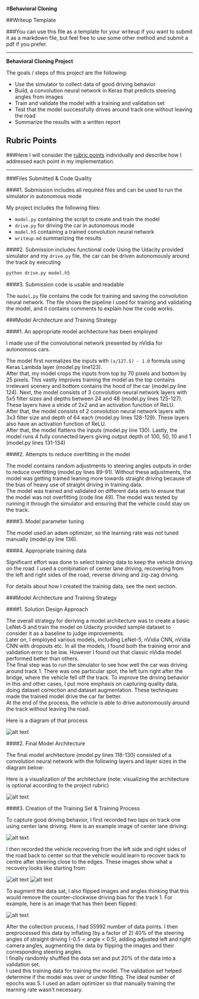 #**Behavioral Cloning** 

##Writeup Template

###You can use this file as a template for your writeup if you want to submit it as a markdown file, but feel free to use some other method and submit a pdf if you prefer.

---

**Behavioral Cloning Project**

The goals / steps of this project are the following:  
* Use the simulator to collect data of good driving behavior  
* Build, a convolution neural network in Keras that predicts steering angles from images  
* Train and validate the model with a training and validation set  
* Test that the model successfully drives around track one without leaving the road  
* Summarize the results with a written report  


[//]: # (Image References)

[image1]: ./examples/cnn-architecture-624x890.png "Model Visualization"
[image2]: ./examples/training-624x291.png "Solution Design"
[image3]: ./examples/center_2017_02_24_22_48_25_534.jpg "Centre lane driving"
[image4]: ./examples/center_2017_02_25_15_07_08_004.jpg "Reverse driving"
[image5]: ./examples/center_2017_02_25_15_00_25_816.jpg "Recovery Image"
[image6]: ./examples/center_2017_02_24_22_47_40_444.jpg "Recovery Image"

## Rubric Points
###Here I will consider the [rubric points](https://review.udacity.com/#!/rubrics/432/view) individually and describe how I addressed each point in my implementation.  

---
###Files Submitted & Code Quality

####1. Submission includes all required files and can be used to run the simulator in autonomous mode

My project includes the following files:  
* `model.py` containing the script to create and train the model  
* `drive.py` for driving the car in autonomous mode  
* `model.h5` containing a trained convolution neural network   
* `writeup.md` summarizing the results

####2. Submission includes functional code
Using the Udacity provided simulator and my `drive.py` file, the car can be driven autonomously around the track by executing 
```sh
python drive.py model.h5
```

####3. Submission code is usable and readable

The `model.py` file contains the code for training and saving the convolution neural network. The file shows the pipeline I used for training and validating the model, and it contains comments to explain how the code works.

###Model Architecture and Training Strategy

####1. An appropriate model architecture has been employed

I made use of the convolutional network presented by nVidia for autonomous cars.

The model first normalizes the inputs with `(x/127.5) - 1.0` formula using Keras Lambda layer (model.py line123).  
After that, my model crops the inputs from top by 70 pixels and bottom by 25 pixels. This vastly improves training the model as the top contains irrelevant scenery and bottom contains the hood of the car (model.py line 124).
Next, the model consists of 3 convolution neural network layers with 5x5 filter sizes and depths between 24 and 48 (model.py lines 125-127). These layers have a stride of 2x2 and an activation function of ReLU.  
After that, the model consists of 2 convolution neural network layers with 3x3 filter size and depth of 64 each (model.py lines 128-129). These layers also have an activation function of ReLU.  
After that, the model flattens the inputs (model.py line 130). Lastly, the model runs 4 fully connected layers giving output depth of 100, 50, 10 and 1 (model.py lines 131-134)

####2. Attempts to reduce overfitting in the model

The model contains random adjustments to steering angles outputs in order to reduce overfitting (model.py lines 89-91). Without these adjustments, the model was getting trained leaning more towards straight driving because of the bias of heavy use of straight driving in training data.  
The model was trained and validated on different data sets to ensure that the model was not overfitting (code line 49). The model was tested by running it through the simulator and ensuring that the vehicle could stay on the track.

####3. Model parameter tuning

The model used an adam optimizer, so the learning rate was not tuned manually (model.py line 136).

####4. Appropriate training data

Significant effort was done to select training data to keep the vehicle driving on the road. I used a combination of center lane driving, recovering from the left and right sides of the road, reverse driving and zig-zag driving.

For details about how I created the training data, see the next section. 

###Model Architecture and Training Strategy

####1. Solution Design Approach

The overall strategy for deriving a model architecture was to create a basic LeNet-5 and train the model on Udacity provided sample dataset to consider it as a baseline to judge improvements.  
Later on, I employed various models, including LeNet-5, nVidia CNN, nVidia CNN with dropouts etc. In all the models, I found both the training error and validation error to be low.  However I found out that classic nVidia model performed better than others.  
The final step was to run the simulator to see how well the car was driving around track 1. There was one particular spot, the left turn right after the bridge, where the vehicle fell off the track. To improve the driving behavior in this and other cases, I put more emphasis on capturing quality data, doing dataset correction and dataset augmentation. These techniques made the trained model drive the car far better.  
At the end of the process, the vehicle is able to drive autonomously around the track without leaving the road.

Here is a diagram of that process

![alt text][image2]

####2. Final Model Architecture

The final model architecture (model.py lines 118-130) consisted of a convolution neural network with the following layers and layer sizes in the diagram below:

Here is a visualization of the architecture (note: visualizing the architecture is optional according to the project rubric)

![alt text][image1]

####3. Creation of the Training Set & Training Process

To capture good driving behavior, I first recorded two laps on track one using center lane driving. Here is an example image of center lane driving:

![alt text][image3]

I then recorded the vehicle recovering from the left side and right sides of the road back to center so that the vehicle would learn to recover back to centre after steering close to the edges. These images show what a recovery looks like starting from:

![alt text][image5]
![alt text][image6]

To augment the data sat, I also flipped images and angles thinking that this would remove the counter-clockwise driving bias for the track 1. For example, here is an image that has then been flipped:

![alt text][image4]

After the collection process, I had 55992 number of data points. I then preprocessed this data by inflating (by a factor of 2) 40% of the steering angles of straight driving (-0.5 < angle < 0.5), adding adjusted left and right camera angles, augmenting the data by flipping the images and their corresponding steering angles.  
I finally randomly shuffled the data set and put 20% of the data into a validation set.  
I used this training data for training the model. The validation set helped determine if the model was over or under fitting. The ideal number of epochs was 5. I used an adam optimizer so that manually training the learning rate wasn't necessary.
